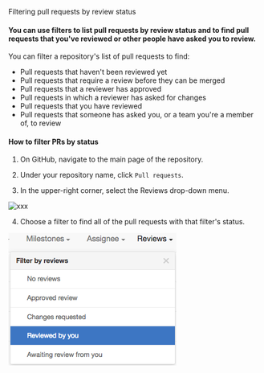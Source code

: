 
Filtering pull requests by review status

#### You can use filters to list pull requests by review status and to find pull requests that you've reviewed or other people have asked you to review.

You can filter a repository's list of pull requests to find:

- Pull requests that haven't been reviewed yet
- Pull requests that require a review before they can be merged
- Pull requests that a reviewer has approved
- Pull requests in which a reviewer has asked for changes
- Pull requests that you have reviewed
- Pull requests that someone has asked you, or a team you're a member of, to review




#### How to filter PRs by status

1. On GitHub, navigate to the main page of the repository.

2. Under your repository name, click `Pull requests`.

3. In the upper-right corner, select the Reviews drop-down menu.


![xxx](https://raw.githubusercontent.com/ChickenKyiv/awesome-git-article/master/img/PR/reviews-filter-dropdown.png.png)

4. Choose a filter to find all of the pull requests with that filter's status.


![xxx](https://raw.githubusercontent.com/ChickenKyiv/awesome-git-article/master/img/PR/pr-review-filters.png)


<!-- https://help.github.com/en/articles/filtering-pull-requests-by-review-status
 -->
